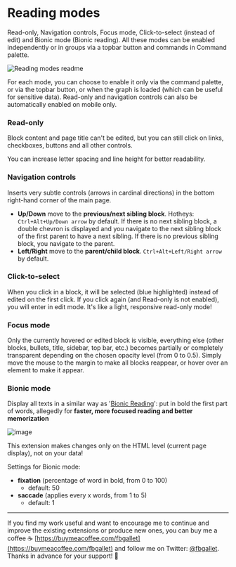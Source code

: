 # Reading modes

Read-only, Navigation controls, Focus mode, Click-to-select (instead of edit) and Bionic mode (Bionic reading). All these modes can be enabled independently or in groups via a topbar button and commands in Command palette.

![Reading modes readme](https://github.com/fbgallet/roam-extension-bionic-text/assets/74436347/d1bb6d4e-c534-4ffa-b224-daf1fda7c176)

For each mode, you can choose to enable it only via the command palette, or via the topbar button, or when the graph is loaded (which can be useful for sensitive data). Read-only and navigation controls can also be automatically enabled on mobile only.

### Read-only

Block content and page title can't be edited, but you can still click on links, checkboxes, buttons and all other controls.

You can increase letter spacing and line height for better readability.

### Navigation controls

Inserts very subtle controls (arrows in cardinal directions) in the bottom right-hand corner of the main page.

- **Up/Down** move to the **previous/next sibling block**. Hotheys: `Ctrl+Alt+Up/Down arrow` by default. If there is no next sibling block, a double chevron is displayed and you navigate to the next sibling block of the first parent to have a next sibling. If there is no previous sibling block, you navigate to the parent.
- **Left/Right** move to the **parent/child block**. `Ctrl+Alt+Left/Right arrow` by default.

### Click-to-select

When you click in a block, it will be selected (blue highlighted) instead of edited on the first click. If you click again (and Read-only is not enabled), you will enter in edit mode. It's like a light, responsive read-only mode!

### Focus mode

Only the currently hovered or edited block is visible, everything else (other blocks, bullets, title, sidebar, top bar, etc.) becomes partially or completely transparent depending on the chosen opacity level (from 0 to 0.5). Simply move the mouse to the margin to make all blocks reappear, or hover over an element to make it appear.

### Bionic mode
Display all texts in a similar way as '[Bionic Reading](https://bionic-reading.com)': put in bold the first part of words, allegedly for **faster, more focused reading and better memorization**

![image](https://github.com/fbgallet/roam-extension-bionic-text/assets/74436347/1c79a45a-99f3-4915-9b0b-c816aba5758c)


This extension makes changes only on the HTML level (current page display), not on your data!

Settings for Bionic mode:
  - **fixation** (percentage of word in bold, from 0 to 100)          
      - default: 50
  - **saccade** (applies every x words, from 1 to 5)          
      - default: 1

---------------
If you find my work useful and want to encourage me to continue and improve the existing extensions or produce new ones, you can buy me a coffee ☕ [https://buymeacoffee.com/fbgallet](https://buymeacoffee.com/fbgallet) and follow me on Twitter: [@fbgallet](https://twitter.com/fbgallet).
Thanks in advance for your support! 🙏
